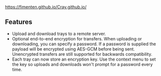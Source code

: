 https://fimenten.github.io/Cray.github.io/

## Features

- Upload and download trays to a remote server.
- Optional end-to-end encryption for transfers. When uploading or downloading,
  you can specify a password. If a password is supplied the payload will be
  encrypted using AES-GCM before being sent. Unencrypted transfers are still
  supported for backwards compatibility.
- Each tray can now store an encryption key. Use the context menu to set the key
  so uploads and downloads won't prompt for a password every time.

